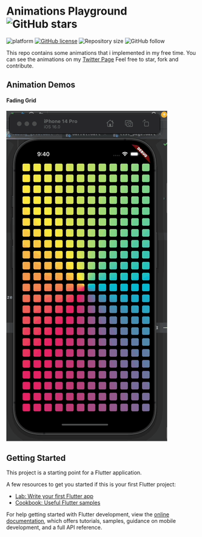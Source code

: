 # Animations Playground ![GitHub stars](https://img.shields.io/github/stars/JideGuru/animation_playground?style=social)

![platform](https://img.shields.io/badge/platform-Flutter-blue)
[![GitHub license](https://img.shields.io/badge/License-Apache2.0-blue.svg)](LICENSE)
![Repository size](https://img.shields.io/github/repo-size/JideGuru/animation_playground)
![GitHub follow](https://img.shields.io/github/followers/JideGuru?style=social)

This repo contains some animations that i implemented in my free time. You can see the animations on my [Twitter Page](https://twitter.com/iamjideguru) 
Feel free to star, fork and contribute.

## Animation Demos

#### Fading Grid
![Fading Grid](gifs/fading-grid.gif)

## Getting Started

This project is a starting point for a Flutter application.

A few resources to get you started if this is your first Flutter project:

- [Lab: Write your first Flutter app](https://docs.flutter.dev/get-started/codelab)
- [Cookbook: Useful Flutter samples](https://docs.flutter.dev/cookbook)

For help getting started with Flutter development, view the
[online documentation](https://docs.flutter.dev/), which offers tutorials,
samples, guidance on mobile development, and a full API reference.

